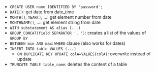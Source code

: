 - `CREATE USER name IDENTIFIED BY 'password';`
- `DATE()`: get date from date_time
- `MONTH()`, `YEAR()`, ...: get element number from date
- `MONTHNAME()`, ...: get element string from date
- `WITH substatement AS alias (...)`
- `GROUP_CONCAT(field SEPARATOR ', ')`: creates a list of the values of `GROUP BY`
- `BETWEEN min AND max`: `WHERE` clause (also works for dates)
- `INSERT INTO table VALUES (...)`
  - `ON DUPLICATE KEY UPDATE colA=VALUES(colA)`: overwrite instead of update
- `TRUNCATE TABLE table_name`: deletes the content of a table
